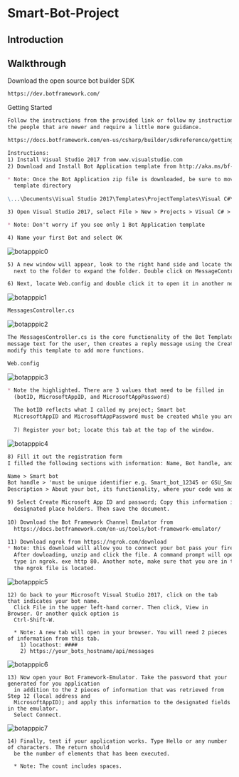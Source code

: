 # Smart-Bot-Project
## Introduction

## Walkthrough
Download the open source bot builder SDK
```markdown
https://dev.botframework.com/ 
```
Getting Started
``` markdown
Follow the instructions from the provided link or follow my instructions. Note that my instructions are for 
the people that are newer and require a little more guidance.

https://docs.botframework.com/en-us/csharp/builder/sdkreference/gettingstarted.html

Instructions:
1) Install Visual Studio 2017 from www.visualstudio.com
2) Download and Install Bot Application template from http://aka.ms/bf-bc-vstemplate

* Note: Once the Bot Application zip file is downloaded, be sure to move it to the Visual Studio 2017 
  template directory
  
\...\Documents\Visual Studio 2017\Templates\ProjectTemplates\Visual C#\

3) Open Visual Studio 2017, select File > New > Projects > Visual C# > Bot Application

* Note: Don't worry if you see only 1 Bot Application template

4) Name your first Bot and select OK
```
![botapppic0](https://cloud.githubusercontent.com/assets/25268970/23716194/4e597436-03fd-11e7-9117-0353362e6ed9.png)

```markdown
5) A new window will appear, look to the right hand side and locate the Controllers folder. Click the arrow 
  next to the folder to expand the folder. Double click on MessageContrller.cs to open it in a new tab. 

6) Next, locate Web.config and double click it to open it in another new tab.
```
![botapppic1](https://cloud.githubusercontent.com/assets/25268970/23715743/a670f2fe-03fb-11e7-983a-254a44fb971f.png)
```markdown
MessagesController.cs
```
![botapppic2](https://cloud.githubusercontent.com/assets/25268970/23719750/968403b8-040a-11e7-99e0-5557f629d6ae.png)

```markdown
The MessagesController.cs is the core functionality of the Bot Template. In this case the code takes the 
message text for the user, then creates a reply message using the CreateReplyMessage function. You can 
modify this template to add more functions.
```
```markdown
Web.config
```
![botapppic3](https://cloud.githubusercontent.com/assets/25268970/23720193/0b416cbc-040c-11e7-9e9a-4d9d5d0d4bb6.png)

```markdown
* Note the highlighted. There are 3 values that need to be filled in 
  (botID, MicrosoftAppID, and MicrosoftAppPassword)
  
  The botID reflects what I called my project; Smart bot
  MicrosoftAppID and MicrosoftAppPassword must be created while you are registering your bot.
  
  7) Register your bot; locate this tab at the top of the window.
```

![botapppic4](https://cloud.githubusercontent.com/assets/25268970/23720923/3512bee0-040e-11e7-863a-b7c7f50f958e.png)

```markdown
8) Fill it out the registration form
I filled the following sections with information: Name, Bot handle, and Description.

Name > Smart bot
Bot handle > 'must be unique identifier e.g. Smart_bot_12345 or GSU_Smart_bot'
Description > About your bot, its functionality, where your code was adapted from, etc...

9) Select Create Microsoft App ID and password; Copy this information into Web.config in their 
  designated place holders. Then save the document.
  
10) Download the Bot Framework Channel Emulator from 
  https://docs.botframework.com/en-us/tools/bot-framework-emulator/

11) Download ngrok from https://ngrok.com/download
* Note: this download will allow you to connect your bot pass your firewall to the internet. 
  After dowloading, unzip and click the file. A command prompt will open, 
  type in ngrok. exe http 80. Another note, make sure that you are in the same directory where 
  the ngrok file is located.
```

![botapppic5](https://cloud.githubusercontent.com/assets/25268970/23722373/1bd7b75a-0413-11e7-8e47-27c55a57619b.png)

```
12) Go back to your Microsoft Visual Studio 2017, click on the tab that indicates your bot name. 
  Click File in the upper left-hand corner. Then click, View in Browser. Or another quick option is 
  Ctrl-Shift-W.
  
  * Note: A new tab will open in your browser. You will need 2 pieces of information from this tab.
    1) locathost: ####
    2) https://your_bots_hostname/api/messages
```
![botapppic6](https://cloud.githubusercontent.com/assets/25268970/23722626/193617b6-0414-11e7-9623-080c61e23654.png)

```
13) Now open your Bot Framework-Emulator. Take the password that your generated for you application 
  in addition to the 2 pieces of information that was retrieved from Step 12 (local address and 
  MicrosoftAppID); and apply this information to the designated fields in the emulator. 
  Select Connect.
```
![botapppic7](https://cloud.githubusercontent.com/assets/25268970/23731343/fb16d10e-043a-11e7-8542-43eee5c9b511.png)

```
14) Finally, test if your application works. Type Hello or any number of characters. The return should 
  be the number of elements that has been executed.
  
  * Note: The count includes spaces.

